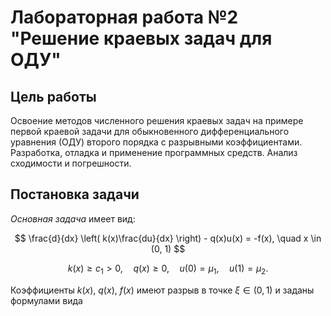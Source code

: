 # Лабораторная работа №2 "Решение краевых задач для ОДУ"

## Цель работы 
Освоение методов численного решения краевых задач на примере первой краевой задачи для обыкновенного дифференциального уравнения (ОДУ) второго порядка с разрывными коэффициентами. Разработка, отладка и применение программных средств. Анализ сходимости и погрешности.

## Постановка задачи
*Основная задача* имеет вид:

$$ \frac{d}{dx} \left( k(x)\frac{du}{dx} \right) - q(x)u(x) = -f(x), \quad x \in (0, 1) $$

$$ k(x) \ge c_1 > 0, \quad q(x) \ge 0, \quad u(0)=\mu_1, \quad u(1) = \mu_2. $$

Коэффициенты $k(x)$, $q(x)$, $f(x)$ имеют разрыв в точке $\xi \in (0, 1)$ и заданы формулами вида
